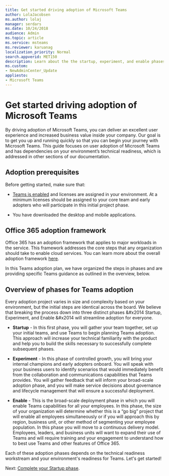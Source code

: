 ```yaml
---
title: Get started driving adoption of Microsoft Teams
author: LolaJacobsen
ms.author: lolaj
manager: serdars
ms.date: 10/24/2018
audience: Admin
ms.topic: article
ms.service: msteams
ms.reviewer: karuanag
localization_priority: Normal
search.appverid: MET150
description: Learn about the the startup, experiment, and enable phases of Microsoft Teams adoption.
ms.custom:
- NewAdminCenter_Update
appliesto: 
- Microsoft Teams
---
```



# Get started driving adoption of Microsoft Teams

By driving adoption of Microsoft Teams, you can deliver an excellent user experience and increased business value inside your company. Our goal is to get you up and running quickly so that you can begin your journey with Microsoft Teams. This guide focuses on user adoption of Microsoft Teams and has dependencies on your environment’s technical readiness, which is addressed in other sections of our documentation.

## Adoption prerequisites

Before getting started, make sure that:

- [Teams is enabled](quick-start-enable-teams.md) and licenses are assigned in your environment. At a minimum licenses should be assigned to your core team and early adopters who will participate in this initial project phase.

- You have downloaded the desktop and mobile applications. 

## Office 365 adoption framework

Office 365 has an adoption framework that applies to major workloads in the service. This framework addresses the core steps that any organization should take to enable cloud services. You can learn more about the overall adoption framework [here](https://aka.ms/O365AdoptionHub). 

In this Teams adoption plan, we have organized the steps in phases and are providing specific Teams guidance as outlined in the overview, below.

## Overview of phases for Teams adoption 

Every adoption project varies in size and complexity based on your environment, but the initial steps are identical across the board. We believe that breaking the process down into three distinct phases &#x2014 Startup, Experiment, and Enable &#x2014 will streamline adoption for everyone.  

- **Startup** - In this first phase, you will gather your team together, set up your initial teams, and use Teams to begin planning Teams adoption. This approach will increase your technical familiarity with the product and help you to build the skills necessary to successfully complete subsequent phases. 

- **Experiment** - In this phase of controlled growth, you will bring your internal champions and early adopters onboard. You will speak with your business users to identify scenarios that would immediately benefit from the collaboration and communications capabilities that Teams provides. You will gather feedback that will inform your broad-scale adoption phase, and you will make service decisions about governance and lifecycle management that will ensure a successful deployment.

- **Enable** - This is the broad-scale deployment phase in which you will enable Teams capabilities for all your employees. In this phase, the size of your organization will determine whether this is a “go big” project that will enable all employees simultaneously or if you will approach this by region, business unit, or other method of segmenting your employee population. In this phase you will move to a continuous delivery model. Employees, leaders, and business units will want to expand their use of Teams and will require training and your engagement to understand how to best use Teams and other features of Office 365.   

Each of these adoption phases depends on the technical readiness workstream and your environment's readiness for Teams. Let's get started!

Next: [Complete your Startup phase](teams-adoption-startup-phase).